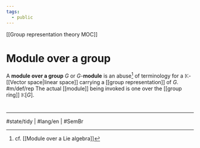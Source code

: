 ```yaml
---
tags:
  - public
---
```

[[Group representation theory MOC]]
# Module over a group

A **module over a group** $G$ or $G$-**module** is an abuse[^cf] of terminology for a $\mathbb{K}$-[[Vector space|linear space]] carrying a [[group representation]] of $G$. #m/def/rep
The actual [[module]] being invoked is one over the [[group ring]] $\mathbb{K}[G]$.

  [^cf]: cf. [[Module over a Lie algebra]]


#
---
#state/tidy | #lang/en | #SemBr
